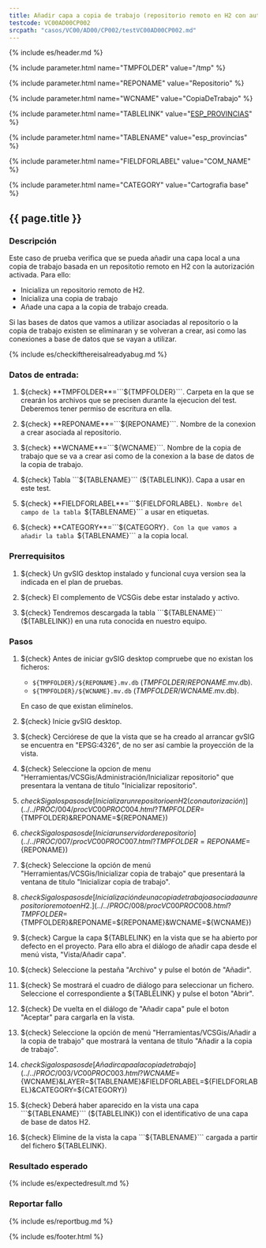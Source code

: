 ```yaml
---
title: Añadir capa a copia de trabajo (repositorio remoto en H2 con autorización)
testcode: VC00AD00CP002
srcpath: "casos/VC00/AD00/CP002/testVC00AD00CP002.md"
---
```


{% include es/header.md %}

{% include parameter.html name="TMPFOLDER" value="/tmp" %}

{% include parameter.html name="REPONAME" value="Repositorio" %}

{% include parameter.html name="WCNAME" value="CopiaDeTrabajo" %}

{% include parameter.html name="TABLELINK" value="<a href='../../data/esp_provincias.csv'>ESP_PROVINCIAS</a>" %}

{% include parameter.html name="TABLENAME" value="esp_provincias" %}

{% include parameter.html name="FIELDFORLABEL" value="COM_NAME" %}

{% include parameter.html name="CATEGORY" value="Cartografia base" %}

## {{ page.title }}

### Descripción

Este caso de prueba verifica que se pueda añadir una capa local a una copia de trabajo
basada en un repositotio remoto en H2 con la autorización activada.
Para ello:
* Inicializa un repositorio remoto de H2.
* Inicializa una copia de trabajo
* Añade una capa a la copia de trabajo creada.

Si las bases de datos que vamos a utilizar asociadas al repositorio o la copia de 
trabajo existen se eliminaran y se volveran a crear, asi como las conexiones a 
base de datos que se vayan a utilizar.


{% include es/checkifthereisalreadyabug.md %}

### Datos de entrada:

1. ${check} **TMPFOLDER**=```${TMPFOLDER}```. Carpeta en la que se crearán los archivos que se precisen 
   durante la ejecucion del test. Deberemos tener permiso de escritura en ella.

2. ${check} **REPONAME**=```${REPONAME}```. Nombre de la conexion a crear asociada al repositorio.

3. ${check} **WCNAME**=```${WCNAME}```. Nombre de la copia de trabajo que se va a crear asi como 
   de la conexion a la base de datos de la copia de trabajo. 

4. ${check} Tabla ```${TABLENAME}``` (${TABLELINK}). Capa a usar en este test. 

3. ${check} **FIELDFORLABEL**=```${FIELDFORLABEL}```. Nombre del campo de la tabla ```${TABLENAME}```
   a usar en etiquetas. 

4. ${check} **CATEGORY**=```${CATEGORY}```. Con la que vamos a añadir la tabla ```${TABLENAME}```
   a la copia local.

### Prerrequisitos

1. ${check} Un gvSIG desktop instalado y funcional cuya version sea la indicada en el plan de pruebas.

2. ${check} El complemento de VCSGis debe estar instalado y activo.

3. ${check} Tendremos descargada la tabla ```${TABLENAME}``` (${TABLELINK}) en 
   una ruta conocida en nuestro equipo.

### Pasos

1. ${check} Antes de iniciar gvSIG desktop compruebe que no existan los ficheros:
   * ```${TMPFOLDER}/${REPONAME}.mv.db``` (*TMPFOLDER*/*REPONAME*.mv.db).
   * ```${TMPFOLDER}/${WCNAME}.mv.db``` (*TMPFOLDER*/*WCNAME*.mv.db).
   
   En caso de que existan elimínelos.
   
2. ${check} Inicie gvSIG desktop.

3. ${check} Cerciórese de que la vista que se ha creado al arrancar gvSIG se encuentra 
   en "EPSG:4326", de no ser así cambie la proyección de la vista.

4. ${check} Seleccione la opcion de menu "Herramientas/VCSGis/Administración/Inicializar repositorio" 
   que presentara la ventana de titulo "Inicializar repositorio".

5. ${check} Siga los pasos de [Inicializar un repositorio en H2 (con autorización)](../../PROC/004/procVC00PROC004.html?TMPFOLDER=${TMPFOLDER}&REPONAME=${REPONAME})

6. ${check} Siga los pasos de [Iniciar un servidor de repositorio](../../PROC/007/procVC00PROC007.html?TMPFOLDER=REPONAME=${REPONAME})

7. ${check} Seleccione la opción de menú 
   "Herramientas/VCSGis/Inicializar copia de trabajo" que presentará la ventana de 
   titulo "Inicializar copia de trabajo".

7. ${check} Siga los pasos de [Inicialización de una copia de trabajo asociada a un repositorio remoto en H2.](../../PROC/008/procVC00PROC008.html?TMPFOLDER=${TMPFOLDER}&REPONAME=${REPONAME}&WCNAME=${WCNAME}) 
   
8. ${check} Cargue la capa ${TABLELINK} en la vista que se ha abierto por defecto en el proyecto. 
Para ello abra el diálogo de añadir capa desde el menú vista, "Vista/Añadir capa".

9. ${check} Seleccione la pestaña "Archivo" y pulse el botón de "Añadir".

10. ${check} Se mostrará el cuadro de diálogo para seleccionar un fichero. 
    Seleccione el correspondiente a ${TABLELINK} 
    y pulse el boton "Abrir".

11. ${check} De vuelta en el diálogo de "Añadir capa" pule el boton "Aceptar" 
    para cargarla en la vista.

12. ${check} Seleccione la opción de menú "Herramientas/VCSGis/Añadir a la copia de trabajo" 
    que mostrará la ventana de título "Añadir a la copia de trabajo".

13. ${check} Siga los pasos de [Añadir capa a la copia de trabajo](../../PROC/003/VC00PROC003.html?WCNAME=${WCNAME}&LAYER=${TABLENAME}&FIELDFORLABEL=${FIELDFORLABEL}&CATEGORY=${CATEGORY}) 

14. ${check} Deberá haber aparecido en la vista una capa 
    ```${TABLENAME}``` (${TABLELINK})
    con el identificativo de una capa de base de datos H2.

15. ${check} Elimine de la vista la capa ```${TABLENAME}``` cargada 
    a partir del fichero ${TABLELINK}.

### Resultado esperado

{% include es/expectedresult.md %}

### Reportar fallo

{% include es/reportbug.md %}

{% include es/footer.html %}
